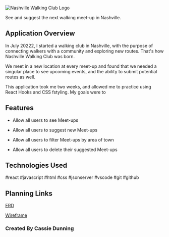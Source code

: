 ![Nashville Walking Club Logo](https://i.postimg.cc/QM9nDvq2/NWC-logo.png)

See and suggest the next walking meet-up in Nashville.

## Application Overview
In July 20222, I started a walking club in Nashville, with the purpose of connecting walkers with a community and exploring new routes. That's how Nashville Walking Club was born.

We meet in a new location at every meet-up and found that we needed a singular place to see upcoming events, and the ability to submit potential routes as well. 

This application took me two weeks, and allowed me to practice using React Hooks and CSS fstyling. My goals were to 

## Features

* Allow all users to see Meet-ups

* Allow all users to suggest new Meet-ups

* Allow all users to filter Meet-ups by area of town

* Allow all users to delete their suggested Meet-ups

## Technologies Used 

#react #javascript #html #css #jsonserver #vscode #git #github


## Planning Links

[ERD](https://dbdiagram.io/d/63d16042296d97641d7c19bd)

[Wireframe](https://miro.com/app/board/uXjVP8Nzu0Q=/?share_link_id=443548986933)


###   Created By Cassie Dunning

